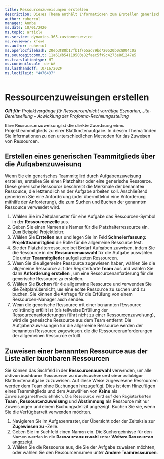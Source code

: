 ```yaml
---
title: Ressourcenzuweisungen erstellen
description: Dieses Thema enthält Informationen zum Erstellen generischer und benannter Ressourcenzuweisungen.
author: ruhercul
manager: Annbe
ms.date: 10/01/2020
ms.topic: article
ms.service: dynamics-365-customerservice
ms.reviewer: kfend
ms.author: ruhercul
ms.openlocfilehash: 20eb3880b17fb1f765ad79bd720520b0c8004c0a
ms.sourcegitcommit: 11a61db54119503e82faec5f99c4273e8d1247e5
ms.translationtype: HT
ms.contentlocale: de-DE
ms.lasthandoff: 10/16/2020
ms.locfileid: "4076437"
---
```

# <a name="create-resource-assignments"></a>Ressourcenzuweisungen erstellen

_**Gilt für:** Projektvorgänge für Ressourcen/nicht vorrätige Szenarien, Lite-Bereitstellung – Abwicklung der Proforma-Rechnungsstellung_


Eine Ressourcenzuweisung ist die direkte Zuordnung eines Projektteammitglieds zu einer Blattknotenaufgabe. In diesem Thema finden Sie Informationen zu den unterschiedlichen Methoden für das Zuweisen von Ressourcen.

## <a name="create-a-generic-team-member-through-task-assignment"></a>Erstellen eines generischen Teammitglieds über die Aufgabenzuweisung


Wenn Sie ein generisches Teammitglied durch Aufgabenzuweisung erstellen, erstellen Sie einen Platzhalter oder eine generische Ressource. Diese generische Ressource beschreibt die Merkmale der benannten Ressource, die letztendlich an der Aufgabe arbeiten soll. Anschließend generieren Sie eine Anforderung (oder übermittelnd eine Anforderung mithilfe der Anforderung), die zum Suchen und Buchen der genannten Ressource verwendet wird.

1. Wählen Sie im Zeitplanraster für eine Aufgabe das Ressourcen-Symbol in der **Ressourcenzelle** aus.
2. Geben Sie einen Namen als Namen für die Platzhalterressource ein. Zum Beispiel Projektleiter.
3. Wählen Sie **Erstellen** aus und legen Sie im Feld **Schnellerfassung: Projektteammitglied** die Rolle für die allgemeine Ressource fest.
4. Sie der Platzhalterressource bei Bedarf Aufgaben zuweisen, indem Sie die Ressource in der **Ressourcenauswahl** für die Aufgabe auswählen. Die unter **Teammitglieder** aufgelisteten Ressourcen.
5. Wenn Sie die allgemeine Ressource zugewiesen haben, wählen Sie die allgemeine Ressource auf der Registerkarte **Team** aus und wählen Sie dann **Anforderung erstellen** , um eine Ressourcenanforderung für die generische Ressource zu erstellen.
6. Wählen Sie **Buchen** für die allgemeine Ressource und verwenden Sie die Zeitplanübersicht, um eine echte Ressource zu suchen und zu buchen. Sie können die Anfrage für die Erfüllung von einem Ressourcen-Manager auch senden.
7. Wenn die generische Ressource mit einer benannten Ressource vollständig erfüllt ist (die teilweise Erfüllung der Ressourcenanforderungen führt nicht zu einer Ressourcenzuweisung), wird die generische Ressource aus dem Team entfernt. Die Aufgabenzuweisungen für die allgemeine Ressource werden der benannten Ressource zugewiesen, die die Ressourcenanforderungen der allgemeinen Ressource erfüllt.

## <a name="assign-a-named-resource-from-the-list-of-all-bookable-resources"></a>Zuweisen einer benannten Ressource aus der Liste aller buchbaren Ressourcen

Sie können das Suchfeld in der **Ressourcenauswahl** verwenden, um alle aktiven buchbaren Ressourcen zu durchsuchen und einer beliebigen Blattknotenaufgabe zuzuweisen. Auf diese Weise zugewiesene Ressourcen werden dem Team ohne Buchungen hinzugefügt. Dies ist dem Hinzufügen eines Teammitglieds und dem Auswählen von **Keine** als Zuweisungsmethode ähnlich. Die Ressource wird auf den Registerkarten **Team** , **Ressourcenzuweisung** und **Abstimmung** als Ressource mit nur Zuweisungen und einem Buchungsdefizit angezeigt. Buchen Sie sie, wenn Sie die Verfügbarkeit verwenden möchten.

1. Navigieren Sie im Aufgabenraster, der Übersicht oder der Zeitskala zur **Zugewiesen zu** -Zelle.
2. Geben Sie im Suchfeld einen Namen ein. Die Suchergebnisse für den Namen werden in die **Ressourcenauswahl** unter **Weitere Ressourcen** angezeigt.
3. Wählen Sie die Ressource aus, die Sie der Aufgabe zuweisen möchten, oder wählen Sie den Ressourcennamen unter **Andere Teamressourcen**.
